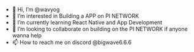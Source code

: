 - 👋 Hi, I’m @wavyog
- 👀 I’m interested in Building a APP on PI NETWORK 
- 🌱 I’m currently learning React Native and App Development 
- 💞️ I’m looking to collaborate on building on the PI NETWORK if anyone wanna help
- 📫 How to reach me on discord @bigwave6.6.6
<!---
wavyog/wavyog is a ✨ special ✨ repository because its `README.md` (this file) appears on your GitHub profile.
You can click the Preview link to take a look at your changes.
--->
